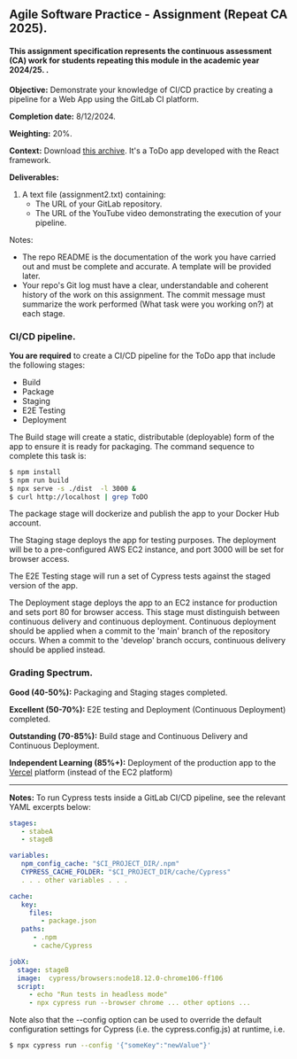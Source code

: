 ## Agile Software Practice - Assignment (Repeat CA 2025).

#### This assignment specification represents the continuous assessment (CA) work for students repeating this module in the academic year 2024/25. .

__Objective:__ Demonstrate your knowledge of CI/CD practice by creating a pipeline for a Web App using the GitLab CI platform. 

__Completion date:__ 8/12/2024.

__Weighting:__ 20%.

__Context:__ Download [this archive][start]. It's a ToDo app developed with the React framework. 

__Deliverables:__

1. A text file (assignment2.txt) containing:
   + The URL of your GitLab repository. 
   + The URL of the YouTube video demonstrating the execution of your pipeline. 
   
Notes:
+ The repo README is the documentation of the work you have carried out and must be complete and accurate. A template will be provided later.
+ Your repo's Git log must have a clear, understandable and coherent history of the work on this assignment. The commit message must summarize the work performed (What task were you working on?) at each stage.


### CI/CD pipeline.

__You are required__ to create a CI/CD pipeline for the ToDo app that include the following stages:
+ Build
+ Package
+ Staging
+ E2E Testing
+ Deployment

The Build stage will create a static, distributable (deployable) form of the app to ensure it is ready for packaging. The command sequence to complete this task is:
~~~bash
$ npm install
$ npm run build
$ npx serve -s ./dist  -l 3000 &
$ curl http://localhost | grep ToDO
~~~

The package stage will dockerize and publish the app to your Docker Hub account. 

The Staging stage deploys the app for testing purposes. The deployment will be to a pre-configured AWS EC2 instance, and port 3000 will be set for browser access. 

The E2E Testing stage will run a set of Cypress tests against the staged version of the app.

The Deployment stage deploys the app to an EC2 instance for production and sets port 80 for browser access. This stage must distinguish between continuous delivery and continuous deployment. Continuous deployment should be applied when a commit to the 'main' branch of the repository occurs. When a commit to the 'develop' branch occurs, continuous delivery should be applied instead. 

### Grading Spectrum.

__Good (40-50%):__ Packaging and Staging stages completed.

__Excellent (50-70%):__ E2E testing and Deployment (Continuous Deployment) completed.

__Outstanding (70-85%):__ Build stage and Continuous Delivery and Continuous Deployment.

__Independent Learning (85%+):__ Deployment of the production app to the [Vercel][vercel] platform (instead of the EC2 platform)

--------------------------

__Notes:__ To run Cypress tests inside a GitLab CI/CD pipeline, see the relevant YAML excerpts below: 

~~~yaml
stages:
   - stabeA
   - stageB

variables:
   npm_config_cache: "$CI_PROJECT_DIR/.npm"
   CYPRESS_CACHE_FOLDER: "$CI_PROJECT_DIR/cache/Cypress"
   . . . other variables . . . 

cache:
   key:
     files:
        - package.json
   paths:
      - .npm
      - cache/Cypress

jobX:
  stage: stageB
  image:  cypress/browsers:node18.12.0-chrome106-ff106
  script:
     - echo "Run tests in headless mode"
     - npx cypress run --browser chrome ... other options ...
~~~


Note also that the --config option can be used to override the default  configuration settings for Cypress (i.e. the cypress.config.js) at runtime, i.e.

~~~bash
$ npx cypress run --config '{"someKey":"newValue"}'
~~~

[vercel]: https://vercel.com/
[start]: ./img/start.zip
